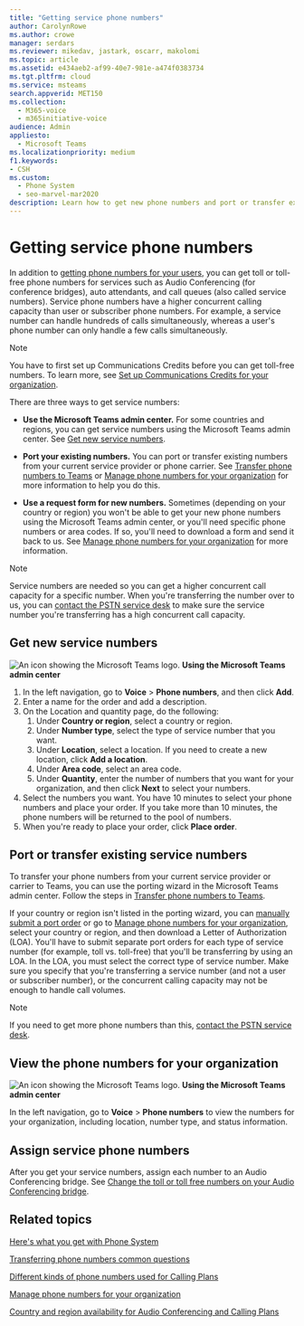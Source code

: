 ```yaml
---
title: "Getting service phone numbers"
author: CarolynRowe
ms.author: crowe
manager: serdars
ms.reviewer: mikedav, jastark, oscarr, makolomi
ms.topic: article
ms.assetid: e434aeb2-af99-40e7-981e-a474f0383734
ms.tgt.pltfrm: cloud
ms.service: msteams
search.appverid: MET150
ms.collection: 
  - M365-voice
  - m365initiative-voice
audience: Admin
appliesto: 
  - Microsoft Teams
ms.localizationpriority: medium
f1.keywords:
- CSH
ms.custom: 
  - Phone System
  - seo-marvel-mar2020
description: Learn how to get new phone numbers and port or transfer existing numbers for audio conferencing, auto attendants, and call queues (service numbers) for Teams.
---
```


# Getting service phone numbers

In addition to [getting phone numbers for your users](./getting-phone-numbers-for-your-users.md), you can get toll or toll-free phone numbers for services such as Audio Conferencing (for conference bridges), auto attendants, and call queues (also called service numbers). Service phone numbers have a higher concurrent calling capacity than user or subscriber phone numbers. For example, a service number can handle hundreds of calls simultaneously, whereas a user's phone number can only handle a few calls simultaneously.
  
> [!NOTE]
> You have to first set up Communications Credits before you can get toll-free numbers. To learn more, see [Set up Communications Credits for your organization](./set-up-communications-credits-for-your-organization.md).
  
There are three ways to get service numbers:
  
- **Use the Microsoft Teams admin center.** For some countries and regions, you can get service numbers using the Microsoft Teams admin center. See [Get new service numbers](#get-new-service-numbers).

- **Port your existing numbers.** You can port or transfer existing numbers from your current service provider or phone carrier. See [Transfer phone numbers to Teams](./phone-number-calling-plans/transfer-phone-numbers-to-teams.md) or [Manage phone numbers for your organization](/microsoftteams/manage-phone-numbers-for-your-organization) for more information to help you do this.  
  
- **Use a request form for new numbers.** Sometimes (depending on your country or region) you won't be able to get your new phone numbers using the Microsoft Teams admin center, or you'll need specific phone numbers or area codes. If so, you'll need to download a form and send it back to us. See [Manage phone numbers for your organization](/microsoftteams/manage-phone-numbers-for-your-organization) for more information.
  
> [!NOTE]
> Service numbers are needed so you can get a higher concurrent call capacity for a specific number. When you're transferring the number over to us, you can [contact the PSTN service desk](manage-phone-numbers-for-your-organization/contact-pstn-service-desk.md) to make sure the service number you're transferring has a high concurrent call capacity.
  
## Get new service numbers

![An icon showing the Microsoft Teams logo.](media/teams-logo-30x30.png) **Using the Microsoft Teams admin center**

1. In the left navigation, go to **Voice** > **Phone numbers**, and then click **Add**.
2. Enter a name for the order and add a description.
3. On the Location and quantity page, do the following:
    1. Under **Country or region**, select a country or region.
    1. Under **Number type**, select the type of service number that you want.
    1. Under **Location**, select a location. If you need to create a new location, click **Add a location**.
    1. Under **Area code**, select an area code. 
    2. Under **Quantity**, enter the number of numbers that you want for your organization, and then click **Next** to select your numbers.
4. Select the numbers you want. You have 10 minutes to select your phone numbers and place your order. If you take more than 10 minutes, the phone numbers will be returned to the pool of numbers.
5. When you're ready to place your order, click **Place order**.

## Port or transfer existing service numbers

To transfer your phone numbers from your current service provider or carrier to Teams, you can use the porting wizard in the Microsoft Teams admin center. Follow the steps in [Transfer phone numbers to Teams](./phone-number-calling-plans/transfer-phone-numbers-to-teams.md).

If your country or region isn't listed in the porting wizard, you can [manually submit a port order](phone-number-calling-plans/manually-submit-port-order.md) or go to [Manage phone numbers for your organization](manage-phone-numbers-for-your-organization/manage-phone-numbers-for-your-organization.md), select your country or region, and then download a Letter of Authorization (LOA). You'll have to submit separate port orders for each type of service number (for example, toll vs. toll-free) that you'll be transferring by using an LOA. In the LOA, you must select the correct type of service number. Make sure you specify that you're transferring a service number (and not a user or subscriber number), or the concurrent calling capacity may not be enough to handle call volumes.  

> [!NOTE]
> If you need to get more phone numbers than this, [contact the PSTN service desk](manage-phone-numbers-for-your-organization/contact-pstn-service-desk.md).

## View the phone numbers for your organization

![An icon showing the Microsoft Teams logo.](media/teams-logo-30x30.png) **Using the Microsoft Teams admin center** 

In the left navigation, go to **Voice** > **Phone numbers** to view the numbers for your organization, including location, number type, and status information.

## Assign service phone numbers

After you get your service numbers, assign each number to an Audio Conferencing bridge. See [Change the toll or toll free numbers on your Audio Conferencing bridge](./change-the-phone-numbers-on-your-audio-conferencing-bridge.md).

## Related topics

[Here's what you get with Phone System](./here-s-what-you-get-with-phone-system.md)

[Transferring phone numbers common questions](./phone-number-calling-plans/port-order-overview.md)

[Different kinds of phone numbers used for Calling Plans](./different-kinds-of-phone-numbers-used-for-calling-plans.md)

[Manage phone numbers for your organization](/microsoftteams/manage-phone-numbers-for-your-organization)

[Country and region availability for Audio Conferencing and Calling Plans](./country-and-region-availability-for-audio-conferencing-and-calling-plans/country-and-region-availability-for-audio-conferencing-and-calling-plans.md)
